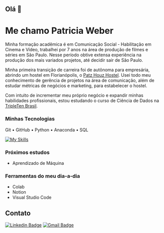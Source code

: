 ## Olá 🙂
# Me chamo Patricia Weber 

Minha formação acadêmica é em Comunicação Social - Habilitação em Cinema e Vídeo, trabalhei por 7 anos na área de produção de filmes e séries em São Paulo. Nesse período obtive extensa experiência na produção dos mais variados projetos, até decidir sair de São Paulo.

Minha primeira transição de carreira foi de autônoma para empresária, abrindo um hostel em Florianópolis, o <a href="https://patzhouz.com">Patz Houz Hostel</a>. Usei todo meu conhecimento de gerência de projetos na área de comunicação, além de estudar métricas de negócios e marketing, para estabelecer o hostel.

Com intuito de incrementar meu próprio negócio e expandir minhas habilidades profissionais, estou estudando o curso de Ciência de Dados na <a href="https://tripleten.com">TripleTen Brasil</a>. 

###  Minhas Tecnologias
Git • GitHub • Python • Anaconda • SQL

[![My Skills](https://skillicons.dev/icons?i=git,github,python,anaconda)](https://skillicons.dev)

###  Próximos estudos
- Aprendizado de Máquina

###  Ferramentas do meu dia-a-dia
- Colab
- Notion
- Visual Studio Code
  
## Contato

[![Linkedin Badge](https://img.shields.io/badge/-Patricia%20Weber-00875f?style=flat-square&logo=Linkedin&logoColor=white&link=https://www.linkedin.com/in/patweber0/)](https://www.linkedin.com/in/patweber0)
[![Gmail Badge](https://img.shields.io/badge/-pat@patzhouz.com-00875f?style=flat-square&logo=Gmail&logoColor=white&link=mailto:pat@patzhouz.com)](mailto:pat@patzhouz.com)
